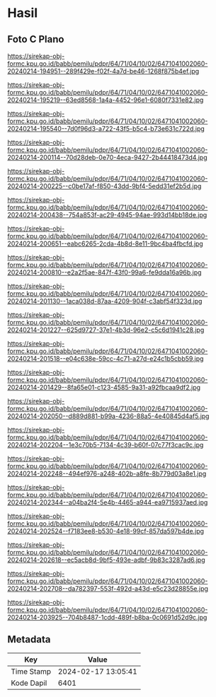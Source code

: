 # Hasil

## Foto C Plano

https://sirekap-obj-formc.kpu.go.id/babb/pemilu/pdpr/64/71/04/10/02/6471041002060-20240214-194951--289f429e-f02f-4a7d-be46-1268f875b4ef.jpg

https://sirekap-obj-formc.kpu.go.id/babb/pemilu/pdpr/64/71/04/10/02/6471041002060-20240214-195219--63ed8568-1a4a-4452-96e1-6080f7331e82.jpg

https://sirekap-obj-formc.kpu.go.id/babb/pemilu/pdpr/64/71/04/10/02/6471041002060-20240214-195540--7d0f96d3-a722-43f5-b5c4-b73e631c722d.jpg

https://sirekap-obj-formc.kpu.go.id/babb/pemilu/pdpr/64/71/04/10/02/6471041002060-20240214-200114--70d28deb-0e70-4eca-9427-2b44418473d4.jpg

https://sirekap-obj-formc.kpu.go.id/babb/pemilu/pdpr/64/71/04/10/02/6471041002060-20240214-200225--c0be17af-f850-43dd-9bf4-5edd31ef2b5d.jpg

https://sirekap-obj-formc.kpu.go.id/babb/pemilu/pdpr/64/71/04/10/02/6471041002060-20240214-200438--754a853f-ac29-4945-94ae-993d14bb18de.jpg

https://sirekap-obj-formc.kpu.go.id/babb/pemilu/pdpr/64/71/04/10/02/6471041002060-20240214-200651--eabc6265-2cda-4b8d-8e11-9bc4ba4fbcfd.jpg

https://sirekap-obj-formc.kpu.go.id/babb/pemilu/pdpr/64/71/04/10/02/6471041002060-20240214-200810--e2a2f5ae-847f-43f0-99a6-fe9dda16a96b.jpg

https://sirekap-obj-formc.kpu.go.id/babb/pemilu/pdpr/64/71/04/10/02/6471041002060-20240214-201130--1aca038d-87aa-4209-904f-c3abf54f323d.jpg

https://sirekap-obj-formc.kpu.go.id/babb/pemilu/pdpr/64/71/04/10/02/6471041002060-20240214-201227--625d9727-37e1-4b3d-96e2-c5c6d1941c28.jpg

https://sirekap-obj-formc.kpu.go.id/babb/pemilu/pdpr/64/71/04/10/02/6471041002060-20240214-201518--e04c638e-59cc-4c71-a27d-e24c1b5cbb59.jpg

https://sirekap-obj-formc.kpu.go.id/babb/pemilu/pdpr/64/71/04/10/02/6471041002060-20240214-201429--8fa65e01-c123-4585-9a31-a92fbcaa9df2.jpg

https://sirekap-obj-formc.kpu.go.id/babb/pemilu/pdpr/64/71/04/10/02/6471041002060-20240214-202050--d889d881-b99a-4236-88a5-4e40845d4af5.jpg

https://sirekap-obj-formc.kpu.go.id/babb/pemilu/pdpr/64/71/04/10/02/6471041002060-20240214-202204--1e3c70b5-7134-4c39-b60f-07c77f3cac9c.jpg

https://sirekap-obj-formc.kpu.go.id/babb/pemilu/pdpr/64/71/04/10/02/6471041002060-20240214-202248--494ef976-a248-402b-a8fe-8b779d03a8e1.jpg

https://sirekap-obj-formc.kpu.go.id/babb/pemilu/pdpr/64/71/04/10/02/6471041002060-20240214-202344--a04ba2f4-5e4b-4465-a944-ea9715937aed.jpg

https://sirekap-obj-formc.kpu.go.id/babb/pemilu/pdpr/64/71/04/10/02/6471041002060-20240214-202524--f7183ee8-b530-4e18-99cf-857da597b4de.jpg

https://sirekap-obj-formc.kpu.go.id/babb/pemilu/pdpr/64/71/04/10/02/6471041002060-20240214-202618--ec5acb8d-9bf5-493e-adbf-9b83c3287ad6.jpg

https://sirekap-obj-formc.kpu.go.id/babb/pemilu/pdpr/64/71/04/10/02/6471041002060-20240214-202708--da782397-553f-492d-a43d-e5c23d28855e.jpg

https://sirekap-obj-formc.kpu.go.id/babb/pemilu/pdpr/64/71/04/10/02/6471041002060-20240214-203925--704b8487-1cdd-489f-b8ba-0c0691d52d9c.jpg


## Metadata

| Key        | Value               |
| ---------- | ------------------- |
| Time Stamp | 2024-02-17 13:05:41 |
| Kode Dapil | 6401                |



